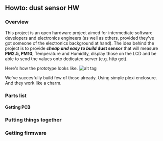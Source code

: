 ## Howto: dust sensor HW

### Overview

This project is an open hardware project aimed for intermediate software developers and electronics engineers (as well as others, provided they've got someone of the electronics background at hand).
The idea behind the project is to provide _**cheap and easy to build**_ **dust sensor** that will measure **PM2.5, PM10**, Temperature and Humidity, display those on the LCD and be able to send the values onto dedicated server (e.g. http get).

Here's how the prototype looks like. 
![alt tag](https://cloud.githubusercontent.com/assets/10147619/21927535/4ae16c06-d986-11e6-92dc-7621858c014c.JPG)

We've succesfully build few of those already. Using simple plexi enclosure. And they work like a charm.

### Parts list

#### Getting PCB

### Putting things together

### Getting firmware

